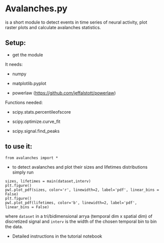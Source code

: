 # Avalanches.py 
is a short module to detect events in time series of neural activity, plot raster plots and  calculate avalanches statistics.


## Setup:

- get the module

It needs:

- numpy

- matplotlib.pyplot

- powerlaw (https://github.com/jeffalstott/powerlaw)


Functions needed:
- scipy.stats.percentileofscore

- scipy.optimize.curve_fit

- scipy.signal.find_peaks

## to use it: 


```from avalanches import * ```

- to detect avalanches and plot their sizes and lifetimes distributions simply run

```
sizes, lifetimes = main(dataset,interv)
plt.figure()
pwl.plot_pdf(sizes, color='r', linewidth=2, label='pdf', linear_bins = False)
plt.figure()
pwl.plot_pdf(lifetimes, color='b', linewidth=2, label='pdf', linear_bins = False)
```
   where ```dataset``` in a tri/bidimensional arrya (temporal dim x spatial dim) of discretized signal and ```interv``` is the width of the chosen temporal bin to bin the data.
   
- Detailed instructions in the tutorial notebook
